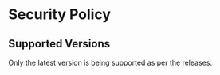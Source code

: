 # Security Policy

## Supported Versions

Only the latest version is being supported as per the [releases](https://github.com/afrizal-id/zimbra-build-scripts/releases).
